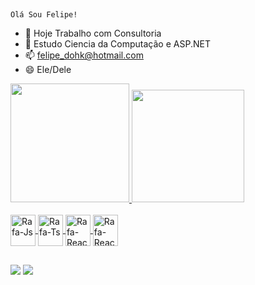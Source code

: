  ##
    Olá Sou Felipe!

- 🔭 Hoje Trabalho com Consultoria
- 🌱 Estudo Ciencia da Computação e ASP.NET
- 📫 felipe_dohk@hotmail.com
- 😄 Ele/Dele

<div>

  <a href="https://github.com/KiFelipe">
  <img height="190em" src="https://github-readme-stats.vercel.app/api?username=KiFelipe&show_icons=true&theme=highcontrast&include_all_commits=true&count_private=true"/>
  <img height="180em" src="https://github-readme-stats.vercel.app/api/top-langs/?username=KiFelipe&layout=compact&langs_count=&theme=highcontrast"/>
  
</div>


<div style="display: inline_block"><br>

  <img align="center" alt="Rafa-Js" height="50" width="40" src="https://cdn.jsdelivr.net/gh/devicons/devicon/icons/c/c-plain.svg">
  <img align="center" alt="Rafa-Ts" height="50" width="40" src="https://cdn.jsdelivr.net/gh/devicons/devicon/icons/oracle/oracle-original.svg">
  <img align="center" alt="Rafa-React" height="50" width="40" src="https://cdn.jsdelivr.net/gh/devicons/devicon/icons/csharp/csharp-plain.svg"> 
  <img align="center" alt="Rafa-React" height="50" width="40" src="https://cdn.jsdelivr.net/gh/devicons/devicon/icons/git/git-original.svg">
  
</div>

 ##

<div>
  <a href = "mailto:felipe_dohk@hotmail.com"><img src="https://img.shields.io/badge/Gmail-D14836?style=for-the-badge&logo=gmail&logoColor=white" target="_blank"></a>
  <a href="https://www.linkedin.com/in/felipevieira1995" target="_blank"><img src="https://img.shields.io/badge/-LinkedIn-%230077B5?style=for-the-badge&logo=linkedin&logoColor=white" target="_blank"></a>   
</div>



